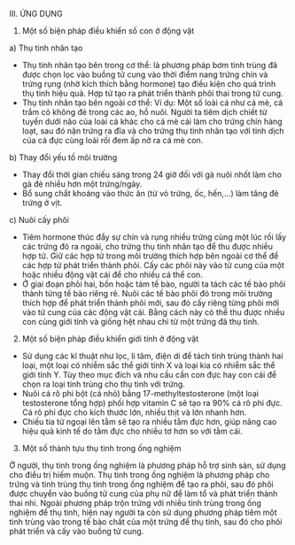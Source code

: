 III. ỨNG DỤNG

1. Một số biện pháp điều khiển số con ở động vật

a) Thụ tinh nhân tạo
- Thụ tinh nhân tạo bên trong cơ thể: là phương pháp bơm tinh trùng đã được chọn lọc vào buồng tử cung vào thời điểm nang trứng chín và trứng rụng (nhờ kích thích bằng hormone) tạo điều kiện cho quá trình thụ tinh hiệu quả. Hợp tử tạo ra phát triển thành phôi thai trong tử cung.
- Thụ tinh nhân tạo bên ngoài cơ thể: Ví dụ: Một số loài cá như cá mè, cá trắm cỏ không đẻ trong các ao, hồ nuôi. Người ta tiêm dịch chiết từ tuyến dưới não của loài cá khác cho cá mè cái làm cho trứng chín hàng loạt, sau đó nặn trứng ra đĩa và cho trứng thụ tinh nhân tạo với tinh dịch của cá đực cùng loài rồi đem ấp nở ra cá mè con.

b) Thay đổi yếu tố môi trường
- Thay đổi thời gian chiếu sáng trong 24 giờ đối với gà nuôi nhốt làm cho gà đẻ nhiều hơn một trứng/ngày.
- Bổ sung chất khoáng vào thức ăn (từ vỏ trứng, ốc, hến,...) làm tăng đẻ trứng ở vịt.

c) Nuôi cấy phôi
- Tiêm hormone thúc đẩy sự chín và rụng nhiều trứng cùng một lúc rồi lấy các trứng đó ra ngoài, cho trứng thụ tinh nhân tạo để thu được nhiều hợp tử. Giữ các hợp tử trong môi trường thích hợp bên ngoài cơ thể để các hợp tử phát triển thành phôi. Cấy các phôi này vào tử cung của một hoặc nhiều động vật cái để cho nhiều cá thể con.
- Ở giai đoạn phôi hai, bốn hoặc tám tế bào, người ta tách các tế bào phôi thành từng tế bào riêng rẽ. Nuôi các tế bào phôi đó trong môi trường thích hợp để phát triển thành phôi mới, sau đó cấy riêng từng phôi mới vào tử cung của các động vật cái. Bằng cách này có thể thu được nhiều con cùng giới tính và giống hệt nhau chỉ từ một trứng đã thụ tinh.

2. Một số biện pháp điều khiển giới tính ở động vật

- Sử dụng các kĩ thuật như lọc, li tâm, điện di để tách tinh trùng thành hai loại, một loại có nhiễm sắc thể giới tính X và loại kia có nhiễm sắc thể giới tính Y. Tùy theo mục đích và nhu cầu cần con đực hay con cái để chọn ra loại tinh trùng cho thụ tinh với trứng.
- Nuôi cá rô phi bột (cá nhỏ) bằng 17-methyltestosterone (một loại testosterone tổng hợp) phối hợp vitamin C sẽ tạo ra 90% cá rô phi đực. Cá rô phi đực cho kích thước lớn, nhiều thịt và lớn nhanh hơn.
- Chiếu tia tử ngoại lên tằm sẽ tạo ra nhiều tằm đực hơn, giúp nâng cao hiệu quả kinh tế do tằm đực cho nhiều tơ hơn so với tằm cái.

3. Một số thành tựu thụ tinh trong ống nghiệm

Ở người, thụ tinh trong ống nghiệm là phương pháp hỗ trợ sinh sản, sử dụng cho điều trị hiếm muộn.
Thụ tinh trong ống nghiệm là phương pháp cho trứng và tinh trùng thụ tinh trong ống nghiệm để tạo ra phôi, sau đó phôi được chuyển vào buồng tử cung của phụ nữ để làm tổ và phát triển thành thai nhi.
Ngoài phương pháp trộn trứng với nhiều tinh trùng trong ống nghiệm để thụ tinh, hiện nay người ta còn sử dụng phương pháp tiêm một tinh trùng vào trong tế bào chất của một trứng để thụ tinh, sau đó cho phôi phát triển và cấy vào buồng tử cung.